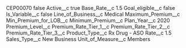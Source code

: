 <?xml version="1.0" encoding="UTF-8"?>
<CustomMetadata xmlns="http://soap.sforce.com/2006/04/metadata" xmlns:xsi="http://www.w3.org/2001/XMLSchema-instance" xmlns:xsd="http://www.w3.org/2001/XMLSchema">
    <label>CEP00070</label>
    <protected>false</protected>
    <values>
        <field>Active__c</field>
        <value xsi:type="xsd:boolean">true</value>
    </values>
    <values>
        <field>Base_Rate__c</field>
        <value xsi:type="xsd:string">1.5</value>
    </values>
    <values>
        <field>Goal_eligible__c</field>
        <value xsi:type="xsd:boolean">false</value>
    </values>
    <values>
        <field>Is_Variable__c</field>
        <value xsi:type="xsd:boolean">false</value>
    </values>
    <values>
        <field>Line_of_Business__c</field>
        <value xsi:type="xsd:string">Medical</value>
    </values>
    <values>
        <field>Maximum_Premium__c</field>
        <value xsi:nil="true"/>
    </values>
    <values>
        <field>Min_Premium_for_LOB__c</field>
        <value xsi:nil="true"/>
    </values>
    <values>
        <field>Minimum_Premium__c</field>
        <value xsi:nil="true"/>
    </values>
    <values>
        <field>Plan_Year__c</field>
        <value xsi:type="xsd:string">2020</value>
    </values>
    <values>
        <field>Premium_Level__c</field>
        <value xsi:nil="true"/>
    </values>
    <values>
        <field>Premium_Rate_Tier_1__c</field>
        <value xsi:nil="true"/>
    </values>
    <values>
        <field>Premium_Rate_Tier_2__c</field>
        <value xsi:nil="true"/>
    </values>
    <values>
        <field>Premium_Rate_Tier_3__c</field>
        <value xsi:nil="true"/>
    </values>
    <values>
        <field>Product_Type__c</field>
        <value xsi:type="xsd:string">Rx Drug - ASO</value>
    </values>
    <values>
        <field>Rate__c</field>
        <value xsi:type="xsd:double">1.5</value>
    </values>
    <values>
        <field>Sales_Type__c</field>
        <value xsi:type="xsd:string">New Business</value>
    </values>
    <values>
        <field>Unit_of_Measure__c</field>
        <value xsi:type="xsd:string">Members</value>
    </values>
</CustomMetadata>
